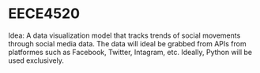 # EECE4520
Idea: A data visualization model that tracks trends of social movements through social media data. The data will ideal be grabbed from APIs from platformes such as Facebook, Twitter, Intagram, etc. Ideally, Python will be used exclusively.
